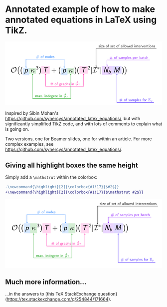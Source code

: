 # Annotated example of how to make annotated equations in LaTeX using TikZ.

![output of annotated equation](example_annotation.png)

Inspired by Sibin Mohan's https://github.com/synercys/annotated_latex_equations/, but with significantly simplified TikZ code, and with lots of comments to explain what is going on.

Two versions, one for Beamer slides, one for within an article. For more complex examples, see https://github.com/synercys/annotated_latex_equations/.

## Giving all highlight boxes the same height

Simply add a `\mathstrut` within the colorbox:
```diff
-\newcommand{\highlight}[2]{\colorbox{#1!17}{$#2$}}
+\newcommand{\highlight}[2]{\colorbox{#1!17}{$\mathstrut #2$}}
```

![output of annotated equation with equal-height highlights](example_annotation_equal_height.png)

## Much more information...

...in the answers to [this TeX StackExchange question}(https://tex.stackexchange.com/q/254844/171664).
